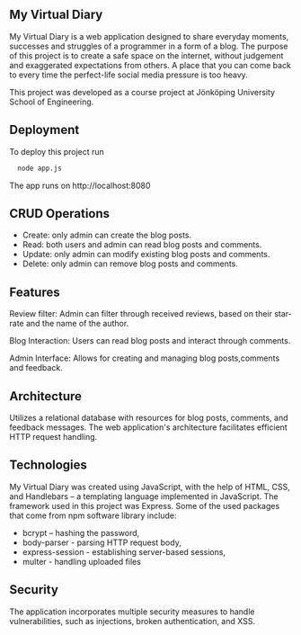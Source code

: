 
## My Virtual Diary

My Virtual Diary is a web application designed to share everyday moments, successes and struggles of a programmer in a form of a blog. The purpose of this project is to create a safe space on the internet, without judgement and exaggerated expectations from others. A place that you can come back to every time the perfect-life social media pressure is too heavy. 

This project was developed as a course project at Jönköping University School of Engineering.

## Deployment

To deploy this project run

```bash
  node app.js
```
The app runs on http://localhost:8080

## CRUD Operations

- Create: only admin can create the blog posts.
- Read: both users and admin can read blog posts and comments.
- Update: only admin can modify existing blog posts and comments.
- Delete: only admin can remove blog posts and comments.

## Features

Review filter: Admin can filter through received reviews, based on their star-rate and the name of the author.

Blog Interaction: Users can read blog posts and interact through comments.

Admin Interface: Allows for creating and managing blog posts,comments and feedback.

## Architecture

Utilizes a relational database with resources for blog posts, comments, and feedback messages. The web application's architecture facilitates efficient HTTP request handling.

## Technologies

My Virtual Diary was created using JavaScript, with the help of HTML, CSS, and Handlebars – a templating language implemented in JavaScript. The framework used in this project was Express. Some of the used packages that come from npm software library include:

- bcrypt – hashing the password,
- body-parser - parsing HTTP request body,
- express-session - establishing server-based sessions,
- multer - handling uploaded files

## Security

The application incorporates multiple security measures to handle vulnerabilities, such as injections, broken authentication, and XSS.
